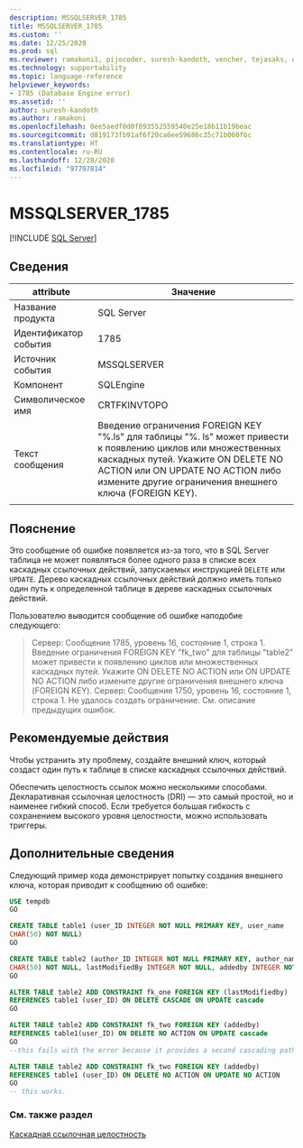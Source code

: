 ```yaml
---
description: MSSQLSERVER_1785
title: MSSQLSERVER_1785
ms.custom: ''
ms.date: 12/25/2020
ms.prod: sql
ms.reviewer: ramakoni1, pijocoder, suresh-kandoth, vencher, tejasaks, docast
ms.technology: supportability
ms.topic: language-reference
helpviewer_keywords:
- 1785 (Database Engine error)
ms.assetid: ''
author: suresh-kandoth
ms.author: ramakoni
ms.openlocfilehash: 0ee5aedf0d0f893552559540e25e18b11b19beac
ms.sourcegitcommit: d819173fb91af6f20ca6ee59686c35c71b060fbc
ms.translationtype: HT
ms.contentlocale: ru-RU
ms.lasthandoff: 12/28/2020
ms.locfileid: "97797814"
---
```

# <a name="mssqlserver_1785"></a>MSSQLSERVER_1785
 [!INCLUDE [SQL Server](../../includes/applies-to-version/sqlserver.md)]

## <a name="details"></a>Сведения

|attribute|Значение|
|---|---|
|Название продукта|SQL Server|
|Идентификатор события|1785|
|Источник события|MSSQLSERVER|
|Компонент|SQLEngine|
|Символическое имя|CRTFKINVTOPO|
|Текст сообщения|Введение ограничения FOREIGN KEY "%.ls" для таблицы "%. ls" может привести к появлению циклов или множественных каскадных путей. Укажите ON DELETE NO ACTION или ON UPDATE NO ACTION либо измените другие ограничения внешнего ключа (FOREIGN KEY).|
||

## <a name="explanation"></a>Пояснение

Это сообщение об ошибке появляется из-за того, что в SQL Server таблица не может появляться более одного раза в списке всех каскадных ссылочных действий, запускаемых инструкцией `DELETE` или `UPDATE`. Дерево каскадных ссылочных действий должно иметь только один путь к определенной таблице в дереве каскадных ссылочных действий.

Пользователю выводится сообщение об ошибке наподобие следующего:

> Сервер:  Сообщение 1785, уровень 16, состояние 1, строка 1. Введение ограничения FOREIGN KEY "fk_two" для таблицы "table2" может привести к появлению циклов или множественных каскадных путей. Укажите ON DELETE NO ACTION или ON UPDATE NO ACTION либо измените другие ограничения внешнего ключа (FOREIGN KEY). Сервер:  Сообщение 1750, уровень 16, состояние 1, строка 1. Не удалось создать ограничение. См. описание предыдущих ошибок.

## <a name="user-action"></a>Рекомендуемые действия

Чтобы устранить эту проблему, создайте внешний ключ, который создаст один путь к таблице в списке каскадных ссылочных действий.

Обеспечить целостность ссылок можно несколькими способами. Декларативная ссылочная целостность (DRI) — это самый простой, но и наименее гибкий способ. Если требуется большая гибкость с сохранением высокого уровня целостности, можно использовать триггеры.

## <a name="more-information"></a>Дополнительные сведения

Следующий пример кода демонстрирует попытку создания внешнего ключа, которая приводит к сообщению об ошибке:

```sql
USE tempdb
GO

CREATE TABLE table1 (user_ID INTEGER NOT NULL PRIMARY KEY, user_name
CHAR(50) NOT NULL)
GO

CREATE TABLE table2 (author_ID INTEGER NOT NULL PRIMARY KEY, author_name
CHAR(50) NOT NULL, lastModifiedBy INTEGER NOT NULL, addedby INTEGER NOT NULL)
GO

ALTER TABLE table2 ADD CONSTRAINT fk_one FOREIGN KEY (lastModifiedby)
REFERENCES table1 (user_ID) ON DELETE CASCADE ON UPDATE cascade
GO

ALTER TABLE table2 ADD CONSTRAINT fk_two FOREIGN KEY (addedby)
REFERENCES table1(user_ID) ON DELETE NO ACTION ON UPDATE cascade
GO
--this fails with the error because it provides a second cascading path to table2.

ALTER TABLE table2 ADD CONSTRAINT fk_two FOREIGN KEY (addedby)
REFERENCES table1 (user_ID) ON DELETE NO ACTION ON UPDATE NO ACTION
GO
-- this works.
```

### <a name="see-also"></a>См. также раздел

[Каскадная ссылочная целостность](/sql/relational-databases/tables/primary-and-foreign-key-constraints#referential-integrity)
